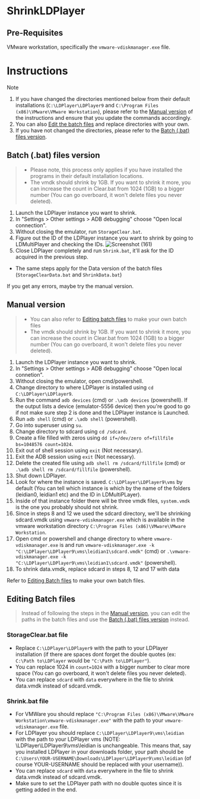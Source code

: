 # ShrinkLDPlayer

## Pre-Requisites

VMware workstation, specifically the ```vmware-vdiskmanager.exe``` file.

# Instructions

> [!NOTE]
> 1. If you have changed the directories mentioned below from their default installations (```C:\LDPlayer\LDPlayer9``` and ```C:\Program Files (x86)\VMware\VMware Workstation```), please refer to the [Manual version](#manual-version) of the instructions and ensure that you update the commands accordingly.
> 2. You can also [Edit the batch files](#editing-batch-files) and replace directories with your own.
> 3. If you have not changed the directories, please refer to the [Batch (.bat) files version](#batch-bat-files-version).

## Batch (.bat) files version

> - Please note, this process only applies if you have installed the programs in their default installation locations.
> - The vmdk should shrink by 1GB. If you want to shrink it more, you can increase the count in Clear.bat from 1024 (1GB) to a bigger number (You can go overboard, it won't delete files you never deleted).

1. Launch the LDPlayer instance you want to shrink.
2. In "Settings > Other settings > ADB debugging" choose "Open local connection".
3. Without closing the emulator, run ```StorageClear.bat```. 
4. Figure out the ID of the LDPlayer instance you want to shrink by going to LDMultiPlayer and checking the IDs.
![Screenshot (161)](https://github.com/badjtsx/ShrinkLDPlayer/assets/90721515/2c298fe9-5182-40b0-965c-7e8b0410ee4d)
6. Close LDPlayer completely and run ```Shrink.bat```, it'll ask for the ID acquired in the previous step.

- The same steps apply for the Data version of the batch files (```StorageClearData.bat``` and ```ShrinkData.bat```)

If you get any errors, maybe try the manual version.


## Manual version

> - You can also refer to [Editing batch files](#editing-batch-files) to make your own batch files
> - The vmdk should shrink by 1GB. If you want to shrink it more, you can increase the count in Clear.bat from 1024 (1GB) to a bigger number (You can go overboard, it won't delete files you never deleted).

1. Launch the LDPlayer instance you want to shrink.
2. In "Settings > Other settings > ADB debugging" choose "Open local connetion".
3. Without closing the emulator, open cmd/powershell.
4. Change directory to where LDPlayer is installed using ```cd C:\LDPlayer\LDPlayer9```.
5. Run the command ```adb devices``` (cmd) or ```.\adb devices``` (powershell). If the output lists a device (emulator-5556   device) then you're good to go if not make sure step 2 is done and the LDPlayer instance is Launched.
6. Run ```adb shell``` (cmd) or ```.\adb shell``` (powershell).
7. Go into superuser using ```su```.
8. Change directory to sdcard using ```cd /sdcard```.
9. Create a file filled with zeros using ```dd if=/dev/zero of=fillfile bs=1048576 count=1024```.
10. Exit out of shell session using ```exit``` (Not necessary).
11. Exit the ADB session using ```exit``` (Not necessary).
12. Delete the created file using ```adb shell rm /sdcard/fillfile``` (cmd) or ```.\adb shell rm /sdcard/fillfile``` (powershell).
13. Shut down LDPlayer.
14. Look for where the instance is saved. ```C:\LDPlayer\LDPlayer9\vms``` by default (You can tell which instance is which by the name of the folders (leidian0, leidian1 etc) and the ID in LDMultiPLayer).
15. Inside of that instance folder there will be three vmdk files, ```system.vmdk``` is the one you probably should not shrink.
16. Since in steps 8 and 12 we used the sdcard directory, we'll be shrinking sdcard.vmdk using ```vmware-vdiskmanager.exe``` which is available in the vmware workstation directory ```C:\Program Files (x86)\VMware\VMware Workstation```.
17. Open cmd or powershell and change directory to where ```vmware-vdiskmanager.exe``` is and run ```vmware-vdiskmanager.exe -k "C:\LDPlayer\LDPlayer9\vms\leidian1\sdcard.vmdk"``` (cmd) or ```.\vmware-vdiskmanager.exe -k "C:\LDPlayer\LDPlayer9\vms\leidian1\sdcard.vmdk"``` (powershell).
18. To shrink data.vmdk, replace sdcard in steps 8, 12 and 17 with data

Refer to [Editing Batch files](#editing-batch-files) to make your own batch files.

## Editing Batch files

> Instead of following the steps in the [Manual version](#manual-version), you can edit the paths in the batch files and use the [Batch (.bat) files version](#batch-bat-files-version) instead.

### StorageClear.bat file 
* Replace ```C:\LDPlayer\LDPlayer9``` with the path to your LDPlayer installation (if there are spaces dont forget the double quotes (ex: ```C:\Path to\LDPlayer``` would be  ```"C:\Path to\LDPlayer"```).
* You can replace 1024 in ```count=1024``` with a bigger number to clear more space (You can go overboard, it won't delete files you never deleted).
* You can replace ```sdcard``` with ```data``` everywhere in the file to shrink data.vmdk instead of sdcard.vmdk.  

### Shrink.bat file
* For VMWare you should replace ```"C:\Program Files (x86)\VMware\VMware Workstation\vmware-vdiskmanager.exe"``` with the path to your ```vmware-vdiskmanager.exe``` file.
*  For LDPlayer you should replace ```C:\LDPlayer\LDPlayer9\vms\leidian``` with the path to your LDPlayer vms (NOTE: \LDPlayer\LDPlayer9\vms\leidian is unchangeable. This means that, say you installed LDPlayer in your downloads folder, your path should be ```C:\Users\YOUR-USERNAME\Downloads\LDPlayer\LDPlayer9\vms\leidian``` (of course YOUR-USERNAME should be replaced with your username)).
* You can replace ```sdcard``` with ```data``` everywhere in the file to shrink data.vmdk instead of sdcard.vmdk.  
* Make sure to set the LDPlayer path with no double quotes since it is getting added in the end.

